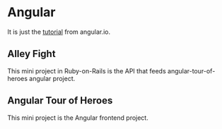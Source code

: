 # Angular

It is just the [tutorial](https://angular.io/tutorial) from angular.io.

## Alley Fight

This mini project in Ruby-on-Rails is the API that feeds angular-tour-of-heroes angular project.

## Angular Tour of Heroes

This mini project is the Angular frontend project.
